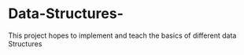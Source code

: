 # Data-Structures-
This project hopes to implement and teach the basics of different data Structures
